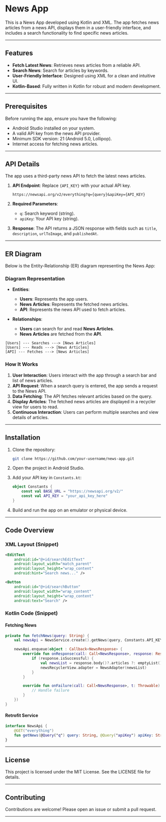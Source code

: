 # News App

This is a News App developed using Kotlin and XML. The app fetches news articles from a news API, displays them in a user-friendly interface, and includes a search functionality to find specific news articles.

---

## Features

- **Fetch Latest News**: Retrieves news articles from a reliable API.
- **Search News**: Search for articles by keywords.
- **User-Friendly Interface**: Designed using XML for a clean and intuitive UI.
- **Kotlin-Based**: Fully written in Kotlin for robust and modern development.

---

## Prerequisites

Before running the app, ensure you have the following:

- Android Studio installed on your system.
- A valid API key from the news API provider.
- Minimum SDK version: 21 (Android 5.0, Lollipop).
- Internet access for fetching news articles.

---

## API Details

The app uses a third-party news API to fetch the latest news articles.

1. **API Endpoint**: Replace `{API_KEY}` with your actual API key.

   ```plaintext
   https://newsapi.org/v2/everything?q={query}&apiKey={API_KEY}
   ```

2. **Required Parameters**:

   - `q`: Search keyword (string).
   - `apiKey`: Your API key (string).

3. **Response**:
   The API returns a JSON response with fields such as `title`, `description`, `urlToImage`, and `publishedAt`.

---

## ER Diagram

Below is the Entity-Relationship (ER) diagram representing the News App:

### Diagram Representation

- **Entities**:
  - **Users**: Represents the app users.
  - **News Articles**: Represents the fetched news articles.
  - **API**: Represents the news API used to fetch articles.

- **Relationships**:
  - **Users** can search for and read **News Articles**.
  - **News Articles** are fetched from the **API**.

```
[Users] --- Searches ---> [News Articles]
[Users] --- Reads ---> [News Articles]
[API] --- Fetches ---> [News Articles]
```

### How It Works
1. **User Interaction**: Users interact with the app through a search bar and list of news articles.
2. **API Request**: When a search query is entered, the app sends a request to the News API.
3. **Data Fetching**: The API fetches relevant articles based on the query.
4. **Display Articles**: The fetched news articles are displayed in a recycler view for users to read.
5. **Continuous Interaction**: Users can perform multiple searches and view details of articles.

---

## Installation

1. Clone the repository:

   ```bash
   git clone https://github.com/your-username/news-app.git
   ```

2. Open the project in Android Studio.

3. Add your API key in `Constants.kt`:

   ```kotlin
   object Constants {
       const val BASE_URL = "https://newsapi.org/v2/"
       const val API_KEY = "your_api_key_here"
   }
   ```

4. Build and run the app on an emulator or physical device.

---

## Code Overview

### XML Layout (Snippet)

```xml
<EditText
    android:id="@+id/searchEditText"
    android:layout_width="match_parent"
    android:layout_height="wrap_content"
    android:hint="Search news..." />

<Button
    android:id="@+id/searchButton"
    android:layout_width="wrap_content"
    android:layout_height="wrap_content"
    android:text="Search" />
```

### Kotlin Code (Snippet)

#### Fetching News

```kotlin
private fun fetchNews(query: String) {
    val newsApi = NewsService.create().getNews(query, Constants.API_KEY)

    newsApi.enqueue(object : Callback<NewsResponse> {
        override fun onResponse(call: Call<NewsResponse>, response: Response<NewsResponse>) {
            if (response.isSuccessful) {
                val newsList = response.body()?.articles ?: emptyList()
                newsRecyclerView.adapter = NewsAdapter(newsList)
            }
        }

        override fun onFailure(call: Call<NewsResponse>, t: Throwable) {
            // Handle failure
        }
    })
}
```

#### Retrofit Service

```kotlin
interface NewsApi {
    @GET("everything")
    fun getNews(@Query("q") query: String, @Query("apiKey") apiKey: String): Call<NewsResponse>
}
```

---

## License

This project is licensed under the MIT License. See the LICENSE file for details.

---

## Contributing

Contributions are welcome! Please open an issue or submit a pull request.

---



